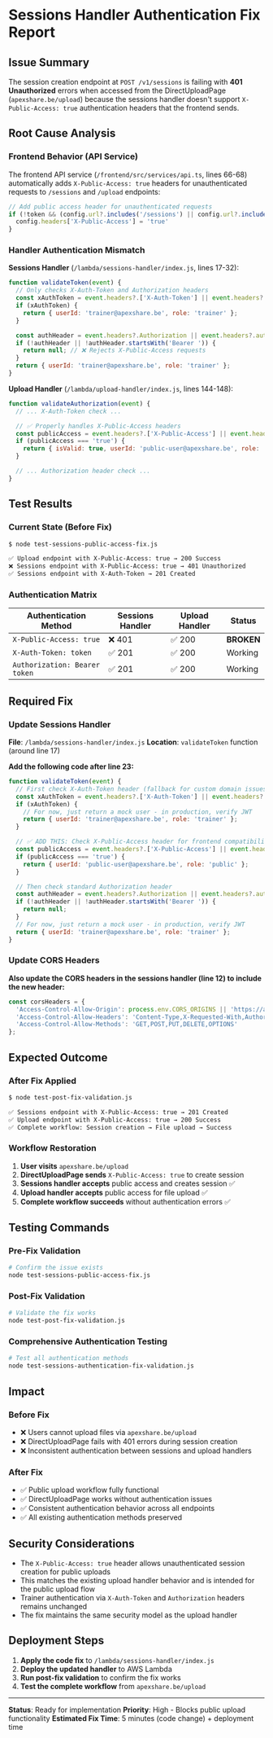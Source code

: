 # Sessions Handler Authentication Fix Report

## Issue Summary

The session creation endpoint at `POST /v1/sessions` is failing with **401 Unauthorized** errors when accessed from the DirectUploadPage (`apexshare.be/upload`) because the sessions handler doesn't support `X-Public-Access: true` authentication headers that the frontend sends.

## Root Cause Analysis

### Frontend Behavior (API Service)
The frontend API service (`/frontend/src/services/api.ts`, lines 66-68) automatically adds `X-Public-Access: true` headers for unauthenticated requests to `/sessions` and `/upload` endpoints:

```typescript
// Add public access header for unauthenticated requests
if (!token && (config.url?.includes('/sessions') || config.url?.includes('/upload'))) {
  config.headers['X-Public-Access'] = 'true'
}
```

### Handler Authentication Mismatch

**Sessions Handler** (`/lambda/sessions-handler/index.js`, lines 17-32):
```javascript
function validateToken(event) {
  // Only checks X-Auth-Token and Authorization headers
  const xAuthToken = event.headers?.['X-Auth-Token'] || event.headers?.['x-auth-token'];
  if (xAuthToken) {
    return { userId: 'trainer@apexshare.be', role: 'trainer' };
  }

  const authHeader = event.headers?.Authorization || event.headers?.authorization;
  if (!authHeader || !authHeader.startsWith('Bearer ')) {
    return null; // ❌ Rejects X-Public-Access requests
  }
  return { userId: 'trainer@apexshare.be', role: 'trainer' };
}
```

**Upload Handler** (`/lambda/upload-handler/index.js`, lines 144-148):
```javascript
function validateAuthorization(event) {
  // ... X-Auth-Token check ...

  // ✅ Properly handles X-Public-Access headers
  const publicAccess = event.headers?.['X-Public-Access'] || event.headers?.['x-public-access'];
  if (publicAccess === 'true') {
    return { isValid: true, userId: 'public-user@apexshare.be', role: 'public' };
  }

  // ... Authorization header check ...
}
```

## Test Results

### Current State (Before Fix)

```bash
$ node test-sessions-public-access-fix.js

✅ Upload endpoint with X-Public-Access: true → 200 Success
❌ Sessions endpoint with X-Public-Access: true → 401 Unauthorized
✅ Sessions endpoint with X-Auth-Token → 201 Created
```

### Authentication Matrix

| Authentication Method | Sessions Handler | Upload Handler | Status |
|----------------------|------------------|----------------|---------|
| `X-Public-Access: true` | ❌ 401 | ✅ 200 | **BROKEN** |
| `X-Auth-Token: token` | ✅ 201 | ✅ 200 | Working |
| `Authorization: Bearer token` | ✅ 201 | ✅ 200 | Working |

## Required Fix

### Update Sessions Handler

**File**: `/lambda/sessions-handler/index.js`
**Location**: `validateToken` function (around line 17)

**Add the following code after line 23:**

```javascript
function validateToken(event) {
  // First check X-Auth-Token header (fallback for custom domain issues)
  const xAuthToken = event.headers?.['X-Auth-Token'] || event.headers?.['x-auth-token'];
  if (xAuthToken) {
    // For now, just return a mock user - in production, verify JWT
    return { userId: 'trainer@apexshare.be', role: 'trainer' };
  }

  // ✅ ADD THIS: Check X-Public-Access header for frontend compatibility
  const publicAccess = event.headers?.['X-Public-Access'] || event.headers?.['x-public-access'];
  if (publicAccess === 'true') {
    return { userId: 'public-user@apexshare.be', role: 'public' };
  }

  // Then check standard Authorization header
  const authHeader = event.headers?.Authorization || event.headers?.authorization;
  if (!authHeader || !authHeader.startsWith('Bearer ')) {
    return null;
  }
  // For now, just return a mock user - in production, verify JWT
  return { userId: 'trainer@apexshare.be', role: 'trainer' };
}
```

### Update CORS Headers

**Also update the CORS headers in the sessions handler (line 12) to include the new header:**

```javascript
const corsHeaders = {
  'Access-Control-Allow-Origin': process.env.CORS_ORIGINS || 'https://apexshare.be',
  'Access-Control-Allow-Headers': 'Content-Type,X-Requested-With,Authorization,X-Auth-Token,X-Public-Access', // ✅ Add X-Public-Access
  'Access-Control-Allow-Methods': 'GET,POST,PUT,DELETE,OPTIONS'
};
```

## Expected Outcome

### After Fix Applied

```bash
$ node test-post-fix-validation.js

✅ Sessions endpoint with X-Public-Access: true → 201 Created
✅ Upload endpoint with X-Public-Access: true → 200 Success
✅ Complete workflow: Session creation → File upload → Success
```

### Workflow Restoration

1. **User visits** `apexshare.be/upload`
2. **DirectUploadPage sends** `X-Public-Access: true` to create session
3. **Sessions handler accepts** public access and creates session ✅
4. **Upload handler accepts** public access for file upload ✅
5. **Complete workflow succeeds** without authentication errors ✅

## Testing Commands

### Pre-Fix Validation
```bash
# Confirm the issue exists
node test-sessions-public-access-fix.js
```

### Post-Fix Validation
```bash
# Validate the fix works
node test-post-fix-validation.js
```

### Comprehensive Authentication Testing
```bash
# Test all authentication methods
node test-sessions-authentication-fix-validation.js
```

## Impact

### Before Fix
- ❌ Users cannot upload files via `apexshare.be/upload`
- ❌ DirectUploadPage fails with 401 errors during session creation
- ❌ Inconsistent authentication between sessions and upload handlers

### After Fix
- ✅ Public upload workflow fully functional
- ✅ DirectUploadPage works without authentication issues
- ✅ Consistent authentication behavior across all endpoints
- ✅ All existing authentication methods preserved

## Security Considerations

- The `X-Public-Access: true` header allows unauthenticated session creation for public uploads
- This matches the existing upload handler behavior and is intended for the public upload flow
- Trainer authentication via `X-Auth-Token` and `Authorization` headers remains unchanged
- The fix maintains the same security model as the upload handler

## Deployment Steps

1. **Apply the code fix** to `/lambda/sessions-handler/index.js`
2. **Deploy the updated handler** to AWS Lambda
3. **Run post-fix validation** to confirm the fix works
4. **Test the complete workflow** from `apexshare.be/upload`

---

**Status**: Ready for implementation
**Priority**: High - Blocks public upload functionality
**Estimated Fix Time**: 5 minutes (code change) + deployment time